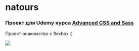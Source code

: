 # natours
### Проект для Udemy курса [Advanced CSS and Sass](https://www.udemy.com/advanced-css-and-sass/)

Проект-знакомство с flexbox :)

![](https://www.gabrielefazio.com/img/screenshots/trillo-devices.jpg)
